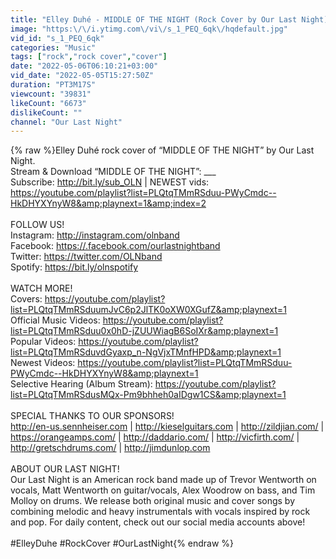 ```yaml
---
title: "Elley Duhé - MIDDLE OF THE NIGHT (Rock Cover by Our Last Night)"
image: "https:\/\/i.ytimg.com\/vi\/s_1_PEQ_6qk\/hqdefault.jpg"
vid_id: "s_1_PEQ_6qk"
categories: "Music"
tags: ["rock","rock cover","cover"]
date: "2022-05-06T06:10:21+03:00"
vid_date: "2022-05-05T15:27:50Z"
duration: "PT3M17S"
viewcount: "39831"
likeCount: "6673"
dislikeCount: ""
channel: "Our Last Night"
---
```

{% raw %}Elley Duhé rock cover of “MIDDLE OF THE NIGHT” by Our Last Night.<br />Stream &amp; Download “MIDDLE OF THE NIGHT”: ___<br />Subscribe: <a rel="nofollow" target="blank" href="http://bit.ly/sub_OLN">http://bit.ly/sub_OLN</a> | NEWEST vids: <a rel="nofollow" target="blank" href="https://youtube.com/playlist?list=PLQtqTMmRSduu-PWyCmdc--HkDHYXYnyW8&amp;playnext=1&amp;index=2">https://youtube.com/playlist?list=PLQtqTMmRSduu-PWyCmdc--HkDHYXYnyW8&amp;playnext=1&amp;index=2</a><br /><br />FOLLOW US!<br />Instagram: <a rel="nofollow" target="blank" href="http://instagram.com/olnband">http://instagram.com/olnband</a><br />Facebook: <a rel="nofollow" target="blank" href="https://.facebook.com/ourlastnightband">https://.facebook.com/ourlastnightband</a><br />Twitter: <a rel="nofollow" target="blank" href="https://twitter.com/OLNband">https://twitter.com/OLNband</a><br />Spotify: <a rel="nofollow" target="blank" href="https://bit.ly/olnspotify">https://bit.ly/olnspotify</a><br /><br />WATCH MORE!<br />Covers: <a rel="nofollow" target="blank" href="https://youtube.com/playlist?list=PLQtqTMmRSduumJvC6p2JlTK0oXW0XGufZ&amp;playnext=1">https://youtube.com/playlist?list=PLQtqTMmRSduumJvC6p2JlTK0oXW0XGufZ&amp;playnext=1</a><br />Official Music Videos: <a rel="nofollow" target="blank" href="https://youtube.com/playlist?list=PLQtqTMmRSduu0x0hD-jZUUWiagB6SoIXr&amp;playnext=1">https://youtube.com/playlist?list=PLQtqTMmRSduu0x0hD-jZUUWiagB6SoIXr&amp;playnext=1</a><br />Popular Videos: <a rel="nofollow" target="blank" href="https://youtube.com/playlist?list=PLQtqTMmRSduvdGyaxp_n-NgVjxTMnfHPD&amp;playnext=1">https://youtube.com/playlist?list=PLQtqTMmRSduvdGyaxp_n-NgVjxTMnfHPD&amp;playnext=1</a><br />Newest Videos: <a rel="nofollow" target="blank" href="https://youtube.com/playlist?list=PLQtqTMmRSduu-PWyCmdc--HkDHYXYnyW8&amp;playnext=1">https://youtube.com/playlist?list=PLQtqTMmRSduu-PWyCmdc--HkDHYXYnyW8&amp;playnext=1</a><br />Selective Hearing (Album Stream): <a rel="nofollow" target="blank" href="https://youtube.com/playlist?list=PLQtqTMmRSdusMQx-Pm9bhheh0aIDgw1CS&amp;playnext=1">https://youtube.com/playlist?list=PLQtqTMmRSdusMQx-Pm9bhheh0aIDgw1CS&amp;playnext=1</a><br /><br />SPECIAL THANKS TO OUR SPONSORS!<br /><a rel="nofollow" target="blank" href="http://en-us.sennheiser.com">http://en-us.sennheiser.com</a> | <a rel="nofollow" target="blank" href="http://kieselguitars.com">http://kieselguitars.com</a> | <a rel="nofollow" target="blank" href="http://zildjian.com/">http://zildjian.com/</a> | <a rel="nofollow" target="blank" href="https://orangeamps.com/">https://orangeamps.com/</a> | <a rel="nofollow" target="blank" href="http://daddario.com/">http://daddario.com/</a> | <a rel="nofollow" target="blank" href="http://vicfirth.com/">http://vicfirth.com/</a> | <a rel="nofollow" target="blank" href="http://gretschdrums.com/">http://gretschdrums.com/</a> | <a rel="nofollow" target="blank" href="http://jimdunlop.com">http://jimdunlop.com</a><br /><br />ABOUT OUR LAST NIGHT!<br />Our Last Night is an American rock band made up of Trevor Wentworth on vocals, Matt Wentworth on guitar/vocals, Alex Woodrow on bass, and Tim Molloy on drums. We release both original music and cover songs by combining melodic and heavy instrumentals with vocals inspired by rock and pop. For daily content, check out our social media accounts above!<br /><br />#ElleyDuhe #RockCover #OurLastNight{% endraw %}
